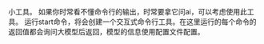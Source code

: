 小工具。
如果你时常看不懂命令行的输出，时常要拿它问ai，可以考虑使用此工具。
运行start命令，将会创建一个交互式命令行工具。在这里运行的每个命令的返回值都会询问大模型后返回，模型的信息使用配置文件配置。

